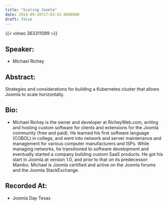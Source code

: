 ```yaml
---
title: "Scaling Joomla"
date: 2019-09-28T17:03:52.0000000
draft: false
---
```


{{< vimeo 363311099 >}}

## Speaker:

 - Michael Richey

## Abstract:

<p>Strategies and considerations for building a Kubernetes cluster that allows Joomla to scale horizontally.</p>

## Bio:

 - <p>Michael Richey is the owner and developer at RicheyWeb.com, writing and hosting custom software for clients and extensions for the Joomla community (free and paid). He learned his first software language (COBOL) in college, and went into network and server maintenance and management for various computer manufacturers and ISPs. While managing networks, he transitioned to software development and eventually started a company building custom SaaS products. He got his start in Joomla at version 1.0, and prior to that on its predecessor: Mambo. Michael is Joomla certified and active on the Joomla forums and the Joomla StackExchange.</p>

## Recorded At:

 - Joomla Day Texas


